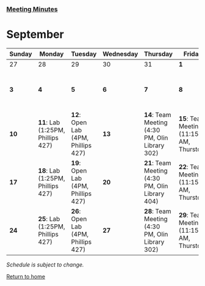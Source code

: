 ### [Meeting Minutes](./MeetingMinutes.md)

# September

Sunday | Monday | Tuesday | Wednesday | Thursday | Friday | Saturday |
---------|---------|---------|---------|---------|---------|---------|
27       | 28      | 29      | 30      | 31      | **1**   | **2**   |
**3** | **4** | **5** | **6** | **7** | **8** | **9**: Open Lab (3 PM, Phillips 427) |
**10** | **11**: Lab (1:25PM, Phillips 427)  | **12**: Open Lab (4PM, Phillips 427) | **13**   | **14**: Team Meeting (4:30 PM, Olin Library 302) | **15**: Team Meeting (11:15 AM, Thurston)   | **16**  |
**17** | **18**: Lab (1:25PM, Phillips 427) | **19**: Open Lab (4PM, Phillips 427) | **20** | **21**: Team Meeting (4:30 PM, Olin Library 404) | **22**: Team Meeting (11:15 AM, Thurston) | **23** |
**24** | **25**: Lab (1:25PM, Phillips 427) | **26**: Open Lab (4PM, Phillips 427) | **27** | **28**: Team Meeting (4:30 PM, Olin Library 302) | **29**: Team Meeting (11:15 AM, Thurston) | **30** |

_Schedule is subject to change._

[Return to home](https://sofyacalvin.github.io/ece3400-group3/)
